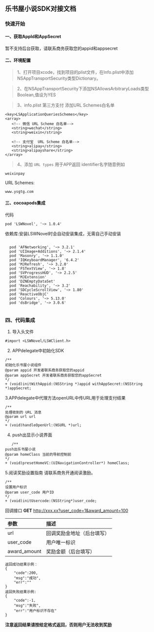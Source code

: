 乐书屋小说SDK对接文档
--

### 快速开始
#### 一、获取AppId和AppSecret
暂不支持后台获取，请联系商务获取您的appid和appsecret


#### 二、环境配置

> 1、打开项目xcode，找到项目的plist文件，在Info.plist中添加NSAppTransportSecurity类型Dictionary。

> 2、在NSAppTransportSecurity下添加NSAllowsArbitraryLoads类型Boolean,值设为YES

>3、info.plist 第三方支付 添加URL Schemes白名单
 ```
<key>LSApplicationQueriesSchemes</key>
 <array>
    <!-- 微信 URL Scheme 白名单-->
    <string>wechat</string>
    <string>weixin</string>

    <!-- 支付宝  URL Scheme 白名单-->
    <string>alipay</string>
    <string>alipayshare</string>
</array>
```
 
>4、添加 ``` URL types ``` 用于APP返回
identifier名字随意例如
``` 
weixinpay 
```
URL Schemes:
```
www.ysgtg.com

```

#### 三、cocoapods集成

代码
```
pod 'LSWNovel', '~> 1.0.4'

```

依赖库:安装LSWNovel时会自动安装集成，无需自己手动安装
 ```

   pod 'AFNetworking', '~> 3.2.1'
   pod 'UIImage+Additions', '~> 2.1.4'
   pod 'Masonry', '~> 1.1.0'
   pod 'IQKeyboardManager', '6.4.2'
   pod 'MJRefresh', '~> 3.2.0'
   pod 'FSTextView', '~> 1.8'
   pod 'SVProgressHUD', '~> 2.2.5'
   pod 'MJExtension'
   pod 'DZNEmptyDataSet'
   pod 'Reachability', '~> 3.2'
   pod 'SDCycleScrollView', '~> 1.80'
   pod 'ReactiveObjC'
   pod 'Colours', '~> 5.13.0'
   pod 'dsBridge', '~> 3.0.6'
   
   ```
 
 
 ### 四、代码集成

 1. 导入头文件
  ```
  #import <LSWNovel/LSWClient.h>
  
 ```
 
 2. APPdelegate中初始化SDK
 ```
/**
 初始化乐书屋小说组件
 @param appid 开发者联系商务获取您的appid
 @param appSecret 开发者联系商务获取您的appSecret
 */
+ (void)initWithAppid:(NSString *)appid withAppSecret:(NSString *)appSecret;

 ```
 
 
 3.APPdelegate中代理方法openURL中传URL用于处理支付结果
 ```
 /**
处理收到的 URL 消息
 @param url url
 */
+ (void)handleOpenUrl:(NSURL *)url;
```
 4.  push出显示小说界面
 ```
    /**
 push出乐书屋小说
 @param homeClass 当前的导航控制前
 */
+ (void)presetHomeVC:(UINavigationController*) homeClass;

 ```

 5.阅读奖励设置指南
 请联系商务开通阅读激励。
 ```
 /**
 设置用户标识
 @param user_code 用户ID
 */
+ (void)initUsercode:(NSString*)user_code;

 ```
 回调接口
**GET** http://xxx.xx?user_code=1&award_amount=100

|  参数 | 描述 |
| :-  | :-  |
| url | 回调奖励金地址（后台填写） |
| user_code | 用户唯一标识 |
| award_amount | 奖励金额（后台填写） |

```
返回成功结果示例： 
{
    "code":200,
    "msg":"成功",
    "err":""
}
返回失败结果示例:
{
    "code":-1,
    "msg":"失败",
    "err":"用户标识不存在"
}

```
**注意返回结果请按给定格式返回，否则用户无法收到奖励**
 
 

 
 

